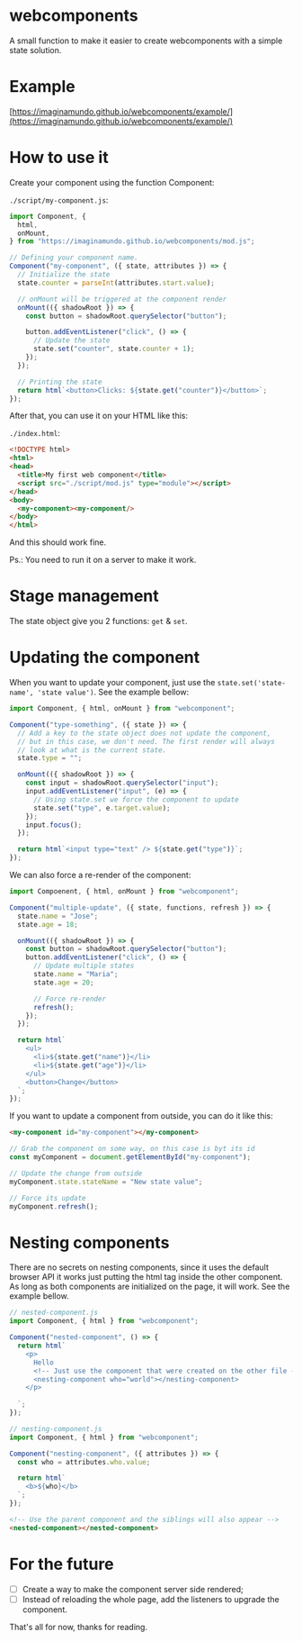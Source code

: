 # webcomponents

A small function to make it easier to create webcomponents with a simple state
solution.

# Example

[https://imaginamundo.github.io/webcomponents/example/](https://imaginamundo.github.io/webcomponents/example/)

# How to use it

Create your component using the function Component:

`./script/my-component.js`:

```javascript
import Component, {
  html,
  onMount,
} from "https://imaginamundo.github.io/webcomponents/mod.js";

// Defining your component name.
Component("my-component", ({ state, attributes }) => {
  // Initialize the state
  state.counter = parseInt(attributes.start.value);

  // onMount will be triggered at the component render
  onMount(({ shadowRoot }) => {
    const button = shadowRoot.querySelector("button");

    button.addEventListener("click", () => {
      // Update the state
      state.set("counter", state.counter + 1);
    });
  });

  // Printing the state
  return html`<button>Clicks: ${state.get("counter")}</button>`;
});
```

After that, you can use it on your HTML like this:

`./index.html`:

```html
<!DOCTYPE html>
<html>
<head>
  <title>My first web component</title>
  <script src="./script/mod.js" type="module"></script>
</head>
<body>
  <my-component><my-component/>
</body>
</html>
```

And this should work fine.

Ps.: You need to run it on a server to make it work.

# Stage management

The state object give you 2 functions: `get` & `set`.

# Updating the component

When you want to update your component, just use the
`state.set('state-name', 'state value')`. See the example bellow:

```javascript
import Component, { html, onMount } from "webcomponent";

Component("type-something", ({ state }) => {
  // Add a key to the state object does not update the component,
  // but in this case, we don't need. The first render will always
  // look at what is the current state.
  state.type = "";

  onMount(({ shadowRoot }) => {
    const input = shadowRoot.querySelector("input");
    input.addEventListener("input", (e) => {
      // Using state.set we force the component to update
      state.set("type", e.target.value);
    });
    input.focus();
  });

  return html`<input type="text" /> ${state.get("type")}`;
});
```

We can also force a re-render of the component:

```javascript
import Compoenent, { html, onMount } from "webcomponent";

Component("multiple-update", ({ state, functions, refresh }) => {
  state.name = "Jose";
  state.age = 18;

  onMount(({ shadowRoot }) => {
    const button = shadowRoot.querySelector("button");
    button.addEventListener("click", () => {
      // Update multiple states
      state.name = "Maria";
      state.age = 20;

      // Force re-render
      refresh();
    });
  });

  return html`
    <ul>
      <li>${state.get("name")}</li>
      <li>${state.get("age")}</li>
    </ul>
    <button>Change</button>
  `;
});
```

If you want to update a component from outside, you can do it like this:

```html
<my-component id="my-component"></my-component>
```

```javascript
// Grab the component on some way, on this case is byt its id
const myComponent = document.getElementById("my-component");

// Update the change from outside
myComponent.state.stateName = "New state value";

// Force its update
myComponent.refresh();
```

# Nesting components

There are no secrets on nesting components, since it uses the default browser
API it works just putting the html tag inside the other component. As long as
both components are initialized on the page, it will work. See the example
bellow.

```javascript
// nested-component.js
import Component, { html } from "webcomponent";

Component("nested-component", () => {
  return html`
    <p>
      Hello
      <!-- Just use the component that were created on the other file -->
      <nesting-component who="world"></nesting-component>
    </p>
    
  `;
});

// nesting-component.js
import Component, { html } from "webcomponent";

Component("nesting-component", ({ attributes }) => {
  const who = attributes.who.value;

  return html`
    <b>${who}</b>
  `;
});
```

```html
<!-- Use the parent component and the siblings will also appear -->
<nested-component></nested-component>
```

# For the future

- [ ] Create a way to make the component server side rendered;
- [ ] Instead of reloading the whole page, add the listeners to upgrade the
      component.

That's all for now, thanks for reading.
